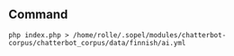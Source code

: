 ## Command

`php index.php > /home/rolle/.sopel/modules/chatterbot-corpus/chatterbot_corpus/data/finnish/ai.yml`
